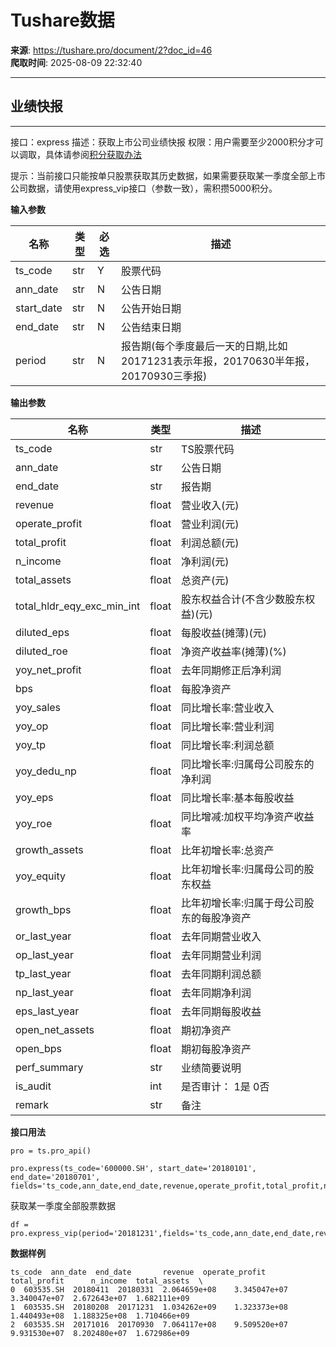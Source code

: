 # Tushare数据

**来源**: https://tushare.pro/document/2?doc_id=46  
**爬取时间**: 2025-08-09 22:32:40

---

## 业绩快报

---

接口：express
描述：获取上市公司业绩快报
权限：用户需要至少2000积分才可以调取，具体请参阅[积分获取办法](https://tushare.pro/document/1?doc_id=13)

提示：当前接口只能按单只股票获取其历史数据，如果需要获取某一季度全部上市公司数据，请使用express\_vip接口（参数一致），需积攒5000积分。

**输入参数**

| 名称 | 类型 | 必选 | 描述 |
| --- | --- | --- | --- |
| ts\_code | str | Y | 股票代码 |
| ann\_date | str | N | 公告日期 |
| start\_date | str | N | 公告开始日期 |
| end\_date | str | N | 公告结束日期 |
| period | str | N | 报告期(每个季度最后一天的日期,比如20171231表示年报，20170630半年报，20170930三季报) |

**输出参数**

| 名称 | 类型 | 描述 |
| --- | --- | --- |
| ts\_code | str | TS股票代码 |
| ann\_date | str | 公告日期 |
| end\_date | str | 报告期 |
| revenue | float | 营业收入(元) |
| operate\_profit | float | 营业利润(元) |
| total\_profit | float | 利润总额(元) |
| n\_income | float | 净利润(元) |
| total\_assets | float | 总资产(元) |
| total\_hldr\_eqy\_exc\_min\_int | float | 股东权益合计(不含少数股东权益)(元) |
| diluted\_eps | float | 每股收益(摊薄)(元) |
| diluted\_roe | float | 净资产收益率(摊薄)(%) |
| yoy\_net\_profit | float | 去年同期修正后净利润 |
| bps | float | 每股净资产 |
| yoy\_sales | float | 同比增长率:营业收入 |
| yoy\_op | float | 同比增长率:营业利润 |
| yoy\_tp | float | 同比增长率:利润总额 |
| yoy\_dedu\_np | float | 同比增长率:归属母公司股东的净利润 |
| yoy\_eps | float | 同比增长率:基本每股收益 |
| yoy\_roe | float | 同比增减:加权平均净资产收益率 |
| growth\_assets | float | 比年初增长率:总资产 |
| yoy\_equity | float | 比年初增长率:归属母公司的股东权益 |
| growth\_bps | float | 比年初增长率:归属于母公司股东的每股净资产 |
| or\_last\_year | float | 去年同期营业收入 |
| op\_last\_year | float | 去年同期营业利润 |
| tp\_last\_year | float | 去年同期利润总额 |
| np\_last\_year | float | 去年同期净利润 |
| eps\_last\_year | float | 去年同期每股收益 |
| open\_net\_assets | float | 期初净资产 |
| open\_bps | float | 期初每股净资产 |
| perf\_summary | str | 业绩简要说明 |
| is\_audit | int | 是否审计： 1是 0否 |
| remark | str | 备注 |

**接口用法**

```
pro = ts.pro_api()

pro.express(ts_code='600000.SH', start_date='20180101', end_date='20180701', fields='ts_code,ann_date,end_date,revenue,operate_profit,total_profit,n_income,total_assets')
```

获取某一季度全部股票数据

```
df = pro.express_vip(period='20181231',fields='ts_code,ann_date,end_date,revenue,operate_profit,total_profit,n_income,total_assets')
```

**数据样例**

```
ts_code  ann_date  end_date       revenue  operate_profit  total_profit      n_income  total_assets  \
0  603535.SH  20180411  20180331  2.064659e+08    3.345047e+07  3.340047e+07  2.672643e+07  1.682111e+09
1  603535.SH  20180208  20171231  1.034262e+09    1.323373e+08  1.440493e+08  1.188325e+08  1.710466e+09
2  603535.SH  20171016  20170930  7.064117e+08    9.509520e+07  9.931530e+07  8.202480e+07  1.672986e+09
```
